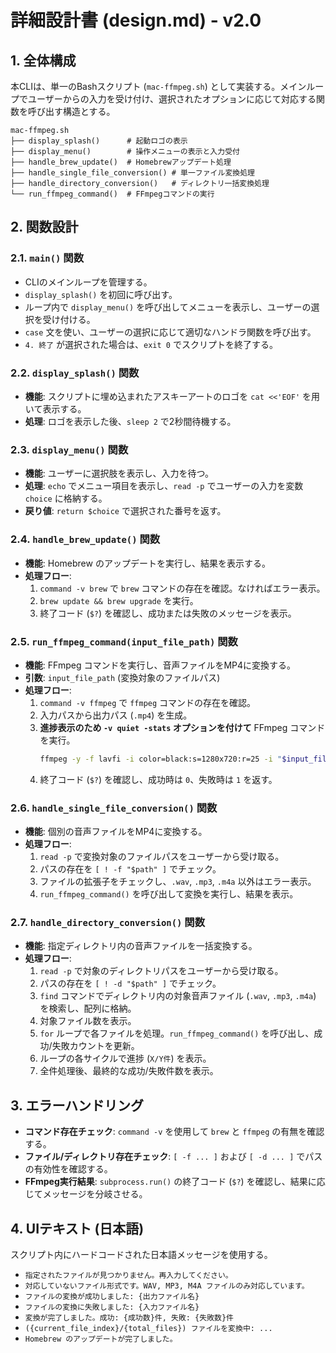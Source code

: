 # 詳細設計書 (design.md) - v2.0

## 1. 全体構成

本CLIは、単一のBashスクリプト (`mac-ffmpeg.sh`) として実装する。メインループでユーザーからの入力を受け付け、選択されたオプションに応じて対応する関数を呼び出す構造とする。

```
mac-ffmpeg.sh
├── display_splash()      # 起動ロゴの表示
├── display_menu()        # 操作メニューの表示と入力受付
├── handle_brew_update()  # Homebrewアップデート処理
├── handle_single_file_conversion() # 単一ファイル変換処理
├── handle_directory_conversion()   # ディレクトリ一括変換処理
└── run_ffmpeg_command()  # FFmpegコマンドの実行
```

## 2. 関数設計

### 2.1. `main()` 関数

  * CLIのメインループを管理する。
  * `display_splash()` を初回に呼び出す。
  * ループ内で `display_menu()` を呼び出してメニューを表示し、ユーザーの選択を受け付ける。
  * `case` 文を使い、ユーザーの選択に応じて適切なハンドラ関数を呼び出す。
  * `4. 終了` が選択された場合は、`exit 0` でスクリプトを終了する。

### 2.2. `display_splash()` 関数

  * **機能**: スクリプトに埋め込まれたアスキーアートのロゴを `cat <<'EOF'` を用いて表示する。
  * **処理**: ロゴを表示した後、`sleep 2` で2秒間待機する。

### 2.3. `display_menu()` 関数

  * **機能**: ユーザーに選択肢を表示し、入力を待つ。
  * **処理**: `echo` でメニュー項目を表示し、`read -p` でユーザーの入力を変数 `choice` に格納する。
  * **戻り値**: `return $choice` で選択された番号を返す。

### 2.4. `handle_brew_update()` 関数

  * **機能**: Homebrew のアップデートを実行し、結果を表示する。
  * **処理フロー**:
    1. `command -v brew` で `brew` コマンドの存在を確認。なければエラー表示。
    2. `brew update && brew upgrade` を実行。
    3. 終了コード (`$?`) を確認し、成功または失敗のメッセージを表示。

### 2.5. `run_ffmpeg_command(input_file_path)` 関数

  * **機能**: FFmpeg コマンドを実行し、音声ファイルをMP4に変換する。
  * **引数**: `input_file_path` (変換対象のファイルパス)
  * **処理フロー**:
    1. `command -v ffmpeg` で `ffmpeg` コマンドの存在を確認。
    2. 入力パスから出力パス (`.mp4`) を生成。
    3. **進捗表示のため `-v quiet -stats` オプションを付けて** FFmpeg コマンドを実行。
        ```bash
        ffmpeg -y -f lavfi -i color=black:s=1280x720:r=25 -i "$input_file" -shortest -c:v libx264 -c:a aac -b:a 192k -pix_fmt yuv420p -v quiet -stats "$output_file"
        ```
    4. 終了コード (`$?`) を確認し、成功時は `0`、失敗時は `1` を返す。

### 2.6. `handle_single_file_conversion()` 関数

  * **機能**: 個別の音声ファイルをMP4に変換する。
  * **処理フロー**:
    1. `read -p` で変換対象のファイルパスをユーザーから受け取る。
    2. パスの存在を `[ ! -f "$path" ]` でチェック。
    3. ファイルの拡張子をチェックし、`.wav`, `.mp3`, `.m4a` 以外はエラー表示。
    4. `run_ffmpeg_command()` を呼び出して変換を実行し、結果を表示。

### 2.7. `handle_directory_conversion()` 関数

  * **機能**: 指定ディレクトリ内の音声ファイルを一括変換する。
  * **処理フロー**:
    1. `read -p` で対象のディレクトリパスをユーザーから受け取る。
    2. パスの存在を `[ ! -d "$path" ]` でチェック。
    3. `find` コマンドでディレクトリ内の対象音声ファイル (`.wav`, `.mp3`, `.m4a`) を検索し、配列に格納。
    4. 対象ファイル数を表示。
    5. `for` ループで各ファイルを処理。`run_ffmpeg_command()` を呼び出し、成功/失敗カウントを更新。
    6. ループの各サイクルで進捗 (`X/Y件`) を表示。
    7. 全件処理後、最終的な成功/失敗件数を表示。

## 3. エラーハンドリング

  * **コマンド存在チェック**: `command -v` を使用して `brew` と `ffmpeg` の有無を確認する。
  * **ファイル/ディレクトリ存在チェック**: `[ -f ... ]` および `[ -d ... ]` でパスの有効性を確認する。
  * **FFmpeg実行結果**: `subprocess.run()` の終了コード (`$?`) を確認し、結果に応じてメッセージを分岐させる。

## 4. UIテキスト (日本語)

スクリプト内にハードコードされた日本語メッセージを使用する。

  * `指定されたファイルが見つかりません。再入力してください。`
  * `対応していないファイル形式です。WAV, MP3, M4A ファイルのみ対応しています。`
  * `ファイルの変換が成功しました: {出力ファイル名}`
  * `ファイルの変換に失敗しました: {入力ファイル名}`
  * `変換が完了しました。成功: {成功数}件, 失敗: {失敗数}件`
  * `({current_file_index}/{total_files}) ファイルを変換中: ...`
  * `Homebrew のアップデートが完了しました。`